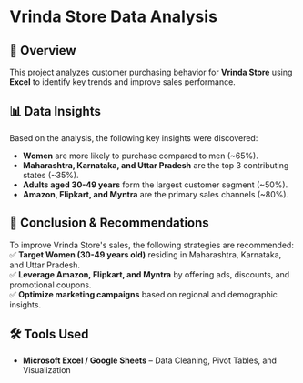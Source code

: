 # Vrinda Store Data Analysis

## 📌 Overview
This project analyzes customer purchasing behavior for **Vrinda Store** using **Excel** to identify key trends and improve sales performance.

## 📊 Data Insights
Based on the analysis, the following key insights were discovered:  
- **Women** are more likely to purchase compared to men (~65%).  
- **Maharashtra, Karnataka, and Uttar Pradesh** are the top 3 contributing states (~35%).  
- **Adults aged 30-49 years** form the largest customer segment (~50%).  
- **Amazon, Flipkart, and Myntra** are the primary sales channels (~80%).  

## 🎯 Conclusion & Recommendations
To improve Vrinda Store's sales, the following strategies are recommended:  
✅ **Target Women (30-49 years old)** residing in Maharashtra, Karnataka, and Uttar Pradesh.  
✅ **Leverage Amazon, Flipkart, and Myntra** by offering ads, discounts, and promotional coupons.  
✅ **Optimize marketing campaigns** based on regional and demographic insights.  

## 🛠️ Tools Used  
- **Microsoft Excel / Google Sheets** – Data Cleaning, Pivot Tables, and Visualization 
